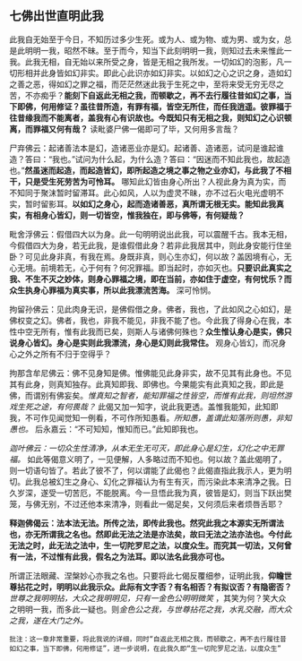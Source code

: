 ## 七佛出世直明此我

此我自无始至于今日，不知历过多少生死。或为人、或为物、或为男、或为女，总是此明明一我，昭然不昧。至于而今，知当下此刻明明一我，则知过去未来惟此一我。此我无相，自无始以来所受之身，皆是无相之我所发。一切如幻的泡影，凡一切形相并此身皆如幻非实。即此心此识亦如幻非实。以如幻之心之识之身，造如幻之善之恶，得如幻之罪之福，而茫茫然迷此我于生死之中，至将来受无穷无尽之苦，不亦痴乎？__能刻下自返此无相之我，而顿歇之，再不去行履往昔如幻之事，当下即佛，何用修证？虽往昔所造，有罪有福，皆空无所住，而任我逍遥。彼罪福于往昔缘我而不能离者，盖我有心有识故也。今既知只有无相之我，则知幻之心识顿离，而罪福又何有哉？__ 读毗婆尸佛一偈即可了毕，又何用多言哉？

尸弃佛云：起诸善法本是幻，造诸恶业亦是幻。起诸善、造诸恶，试问是谁起谁造？答曰：“我也。”试问为什么起，为什么造？答曰：“因迷而不知此我也，故起造也。”__然虽迷而起造，而起造皆幻，即所起造之境之事之物之业亦幻，与此我了不相干，只是受生死劳苦为可怜耳。__ 哪知此幻皆由身心所出？人视此身为真为实，而不知同于聚沫暂时留滞耳。此心如风，人以为虚灵不昧，亦不过石火电光虚明不实，暂时留影耳。__以如幻之身心，起而造诸善恶，真所谓无根无实。能知此我真实，有相身心皆幻，则一切皆空，惟我独在，即与佛等，有何疑哉？__

 毗舍浮佛云：假借四大以为身。此一句明明说出此我，可以震醒千古。我本无相，今假借四大为身，若无此我，是谁假借此身？若非此我居其中，则此身安能行住坐卧？可见此身非真，有我在焉。身既非真，则心生亦幻，何以故？盖因境有心，无心无境。前境若无，心于何有？何况罪福。即当起时，亦如灭也。__只要识此真实之我、不生不灭之妙体，则身心罪福之境，即在当前，亦如住于虚空，有何忧乐？而众生执身心罪福为真实事，所以此我漂流苦海。__ 深可怜悯。

拘留孙佛云：见此肉身无识，是佛假借之身。佛者，我也，了此如风之心如幻，是佛权变之幻。佛者，我也，非我不能见，非我不能了也。今此我了得身心在我，本性中空无所有，惟有此我而已矣，则斯人与诸佛何殊也？__众生惟认身心是实，佛只说身心皆幻。身心是实则此我漂流，身心是幻则此我常住。__ 观身心皆幻，而况身心之外之所有不归于空得乎？

拘那含牟尼佛云：佛不见身知是佛。惟佛能见此身非实，故不见其有此身也。不见其有此身，则真知独存。此真知即我、即佛也。今果能实有此真知之我，即此是佛，而谓别有佛妄矣。*惟真知之智者，能知罪福之性皆空，而惟有此我，则坦然游戏生死之途，有何畏哉？* 此偈又加一知字，说此我更透。盖惟我能知，此知即我，不可作见闻觉知一例看，不可作所知愚看。*所知愚，盖谓此知落所则愚，非知愚也。* 后永嘉云：“不可知知，惟知而已。”此知即我也。

*迦叶佛云：一切众生性清净，从本无生无可灭，即此身心是幻生，幻化之中无罪福。* 如此等偈意义明了，一见便解，人多略过而不知也。何以故？盖此偈明了，则一切语句皆了。若此了彼不了，何以谓能了此偈也？此偈直指此我示人，更为明切。此我总被幻生之身心、幻化之罪福认为有生有灭，而污染此本来清净之我。日久岁深，遂受一切苦厄，不能脱离。今一旦悟此我为真，彼皆是幻，则当下跃出樊笼，与佛无别，不过还他本来清净，则看此一偈足矣，又何须后来者烦唇舌耶？

__释迦佛偈云：法本法无法。所传之法，即传此我也。然究此我之本源实无所谓法也，亦无所谓我之名也。然即此无法之法是亦法矣，故曰无法之法亦法也。今付此无法之时，此无法之法中，生一切陀罗尼之法，以度众生。而究其一切法，又何曾有一法，不过惟有此我，假名之为法耳。即以法名此我亦可也。__

 所谓正法眼藏、涅槃妙心亦我之名也。只要将此七偈反覆细参，证明此我，__仰瞻世尊拈花之时，明明以此我示众。此际有文字否？有名相否？有拟议否？有隐密否？__  *世尊之我明明拈，大众之我明明见，只有一金色公明明微笑* ，其笑为何？笑大众之明明一我，而多此一疑也。则*金色公之我，与世尊拈花之我，水乳交融，而大众之我，遂在大门之外。*

 ```xu
批注：这一章非常重要，将此我说的详细，同时“自返此无相之我，而顿歇之，再不去行履往昔如幻之事，当下即佛，何用修证”，进一步说明，在此我久即“生一切陀罗尼之法，以度众生”
```

